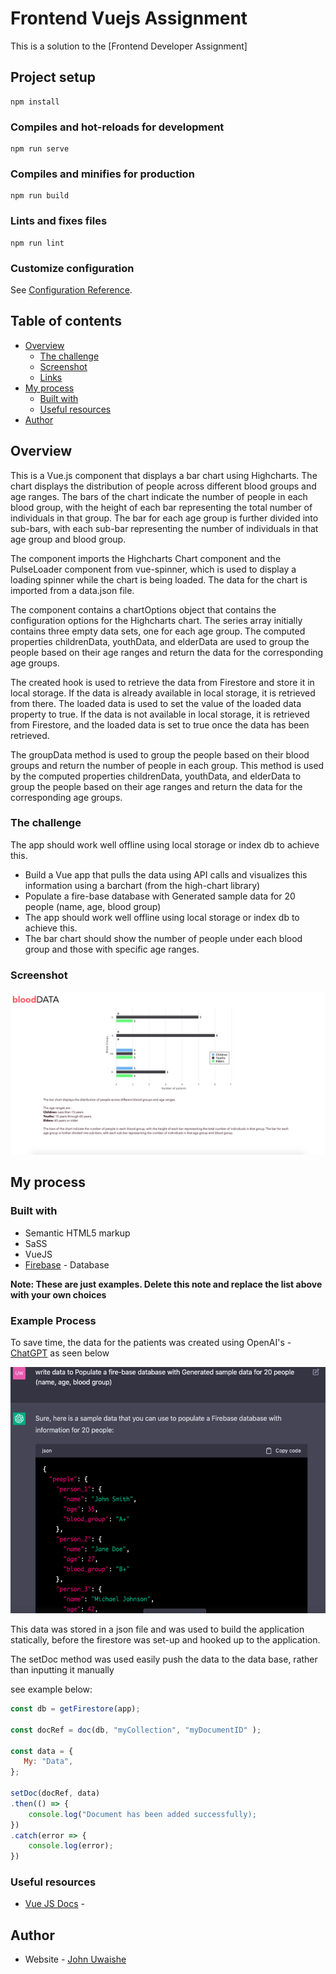 # Frontend Vuejs Assignment

This is a solution to the [Frontend Developer Assignment]

## Project setup
```
npm install
```

### Compiles and hot-reloads for development
```
npm run serve
```

### Compiles and minifies for production
```
npm run build
```

### Lints and fixes files
```
npm run lint
```

### Customize configuration
See [Configuration Reference](https://cli.vuejs.org/config/).


## Table of contents

- [Overview](#overview)
  - [The challenge](#the-challenge)
  - [Screenshot](#screenshot)
  - [Links](#links)
- [My process](#my-process)
  - [Built with](#built-with)
  - [Useful resources](#useful-resources)
- [Author](#author)

## Overview

This is a Vue.js component that displays a bar chart using Highcharts. The chart displays the distribution of people across different blood groups and age ranges. The bars of the chart indicate the number of people in each blood group, with the height of each bar representing the total number of individuals in that group. The bar for each age group is further divided into sub-bars, with each sub-bar representing the number of individuals in that age group and blood group.

The component imports the Highcharts Chart component and the PulseLoader component from vue-spinner, which is used to display a loading spinner while the chart is being loaded. The data for the chart is imported from a data.json file.

The component contains a chartOptions object that contains the configuration options for the Highcharts chart. The series array initially contains three empty data sets, one for each age group. The computed properties childrenData, youthData, and elderData are used to group the people based on their age ranges and return the data for the corresponding age groups.

The created hook is used to retrieve the data from Firestore and store it in local storage. If the data is already available in local storage, it is retrieved from there. The loaded data is used to set the value of the loaded data property to true. If the data is not available in local storage, it is retrieved from Firestore, and the loaded data is set to true once the data has been retrieved.

The groupData method is used to group the people based on their blood groups and return the number of people in each group. This method is used by the computed properties childrenData, youthData, and elderData to group the people based on their age ranges and return the data for the corresponding age groups.

### The challenge



The app should work well offline using local storage or index db to achieve this.
- Build a Vue app that pulls the data using API calls and visualizes this information using a barchart (from the high-chart library)
- Populate a fire-base database with Generated sample data for 20 people (name, age, blood group)
- The app should work well offline using local storage or index db to achieve this.
- The bar chart should show the number of people under each blood group and those with specific age ranges.


### Screenshot

![](./screenshot1.png)


## My process

### Built with

- Semantic HTML5 markup
- SaSS
- VueJS
- [Firebase](https://firebase.google.com/) - Database

**Note: These are just examples. Delete this note and replace the list above with your own choices**

### Example Process

To save time, the data for the patients was created using OpenAI's - [ChatGPT](https://chat.openai.com/) as seen below

![](./datashot.png)

This data was stored in a json file and was used to build the application statically, before the firestore was set-up and hooked up to the application.

The setDoc method was used easily push the data to the data base, rather than inputting it manually



see example below:

```js
const db = getFirestore(app);

const docRef = doc(db, "myCollection", "myDocumentID" );

const data = {
   My: "Data",
};

setDoc(docRef, data)
.then(() => {
    console.log("Document has been added successfully);
})
.catch(error => {
    console.log(error);
})
```


### Useful resources

- [Vue JS Docs](https://vuejs.org/guide/introduction.html) - 

## Author

- Website - [John Uwaishe](https://www.johnwav.space)
